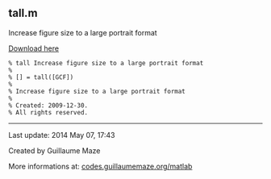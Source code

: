 ## tall.m ##
Increase figure size to a large portrait format

[Download here](http://guillaumemaze.googlecode.com/svn/trunk/matlab/codes/graphicxFigures/tall.m)

```
% tall Increase figure size to a large portrait format
%
% [] = tall([GCF])
% 
% Increase figure size to a large portrait format
%
% Created: 2009-12-30.
% All rights reserved.
```

---

Last update: 2014 May 07, 17:43

Created by Guillaume Maze

More informations at: [codes.guillaumemaze.org/matlab](http://codes.guillaumemaze.org/matlab)